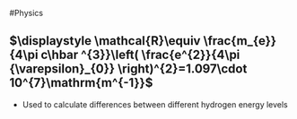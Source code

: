 #Physics 
## $\displaystyle \mathcal{R}\equiv \frac{m_{e}}{4\pi c\hbar ^{3}}\left( \frac{e^{2}}{4\pi {\varepsilon}_{0}} \right)^{2}=1.097\cdot 10^{7}\mathrm{m^{-1}}$
* Used to calculate differences between different hydrogen energy levels